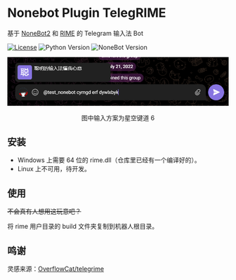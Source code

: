 # Nonebot Plugin TelegRIME

基于 [NoneBot2](https://github.com/nonebot/nonebot2) 和 [RIME](https://rime.im/) 的 Telegram 输入法 Bot

[![License](https://img.shields.io/github/license/nonepkg/nonebot-plugin-telegrime?style=flat-square)](LICENSE)
![Python Version](https://img.shields.io/badge/python-3.+-blue.svg?style=flat-square)
![NoneBot Version](https://img.shields.io/badge/nonebot-2.0.0rc2+-red.svg?style=flat-square)

![](doc/preview.png)
<div align="center">图中输入方案为星空键道 6</div>

## 安装

- Windows 上需要 64 位的 rime.dll（仓库里已经有一个编译好的）。
- Linux 上不可用，待开发。

## 使用

~~不会真有人想用这玩意吧？~~

将 rime 用户目录的 build 文件夹复制到机器人根目录。

## 鸣谢

灵感来源：[OverflowCat/telegrime](https://github.com/OverflowCat/telegrime)
